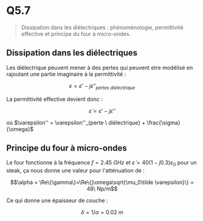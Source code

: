 # Q5.7

> Dissipation dans les diélectriques : phénoménologie, permittivité effective et principe du four à micro-ondes.

## Dissipation dans les diélectriques

Les diélectrique peuvent mener à des pertes qui peuvent etre modélisé en rajoutant une partie imaginaire à la permittivité :

$$\varepsilon = \varepsilon'
-j\varepsilon''_{pertes \ diélectrique}$$

La permittivité effective devient donc :

$$\tilde \varepsilon =\varepsilon' -j\varepsilon''$$

où $\varepsilon'' = \varepsilon''_{perte \ diélectrique} + \frac{\sigma}{\omega}$

## Principe du four à micro-ondes

Le four fonctionne à la fréquence $f=2.45 \ GHz$ et $\tilde \varepsilon = 40(1-j0.3)\varepsilon_0$ pour un steak, ça nous donne une valeur pour l'atténuation de :

$$\alpha = \Re\{\gamma\}=\Re\{j\omega\sqrt{\mu_0\tilde \varepsilon}\} = 48\ Np/m$$

Ce qui donne une épaisseur de couche :

$$\delta = 1/\alpha = 0.02\ m$$